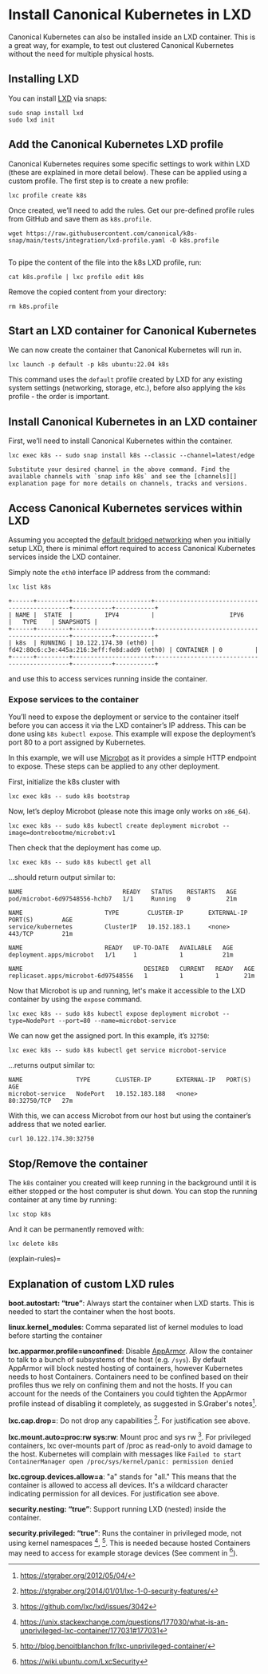 # Install Canonical Kubernetes in LXD

Canonical Kubernetes can also be installed inside an LXD container. This is a
great way, for example, to test out clustered Canonical Kubernetes without the
need for multiple physical hosts.

## Installing LXD

You can install [LXD] via snaps:

```
sudo snap install lxd
sudo lxd init
```

## Add the Canonical Kubernetes LXD profile

Canonical Kubernetes requires some specific settings to work within LXD (these
are explained in more detail below). These can be applied using a custom
profile. The first step is to create a new profile:

```
lxc profile create k8s
```

Once created, we’ll need to add the rules.
Get our pre-defined profile rules from GitHub and save them as `k8s.profile`.

<!-- markdownlint-disable -->
```
wget https://raw.githubusercontent.com/canonical/k8s-snap/main/tests/integration/lxd-profile.yaml -O k8s.profile
```
<!-- markdownlint-restore -->

```{note} For an explanation of the settings in this file, [see below](explain-rules)
```

To pipe the content of the file into the k8s LXD profile, run:

```
cat k8s.profile | lxc profile edit k8s
```

Remove the copied content from your directory:

```
rm k8s.profile
```

## Start an LXD container for Canonical Kubernetes

We can now create the container that Canonical Kubernetes will run in.

```
lxc launch -p default -p k8s ubuntu:22.04 k8s
```

This command uses the `default` profile created by LXD for any
existing system settings (networking, storage, etc.), before
also applying the `k8s` profile - the order is important.

## Install Canonical Kubernetes in an LXD container

First, we’ll need to install Canonical Kubernetes within the container.

```
lxc exec k8s -- sudo snap install k8s --classic --channel=latest/edge
```

```{note}
Substitute your desired channel in the above command. Find the
available channels with `snap info k8s` and see the [channels][]
explanation page for more details on channels, tracks and versions.  
```

## Access Canonical Kubernetes services within LXD

Assuming you accepted the [default bridged
networking][default-bridged-networking] when you initially setup LXD, there is
minimal effort required to access Canonical Kubernetes services inside the LXD
container.

Simply note the `eth0` interface IP address from the command:

<!-- markdownlint-disable -->
```
lxc list k8s
```
```
+------+---------+----------------------+----------------------------------------------+-----------+-----------+
| NAME |  STATE  |         IPV4         |                     IPV6                     |   TYPE    | SNAPSHOTS |
+------+---------+----------------------+----------------------------------------------+-----------+-----------+
| k8s  | RUNNING | 10.122.174.30 (eth0) | fd42:80c6:c3e:445a:216:3eff:fe8d:add9 (eth0) | CONTAINER | 0         |
+------+---------+----------------------+----------------------------------------------+-----------+-----------+
```

<!-- markdownlint-restore -->

and use this to access services running inside the container.

### Expose services to the container

You’ll need to expose the deployment or service to the container itself before
you can access it via the LXD container’s IP address. This can be done using
`k8s kubectl expose`. This example will expose the deployment’s port 80 to a
port assigned by Kubernetes.

In this example, we will use [Microbot] as it provides a simple HTTP endpoint
to expose. These steps can be applied to any other deployment.

First, initialize the k8s cluster with

```
lxc exec k8s -- sudo k8s bootstrap
```

Now, let’s deploy Microbot (please note this image only works on `x86_64`).

```
lxc exec k8s -- sudo k8s kubectl create deployment microbot --image=dontrebootme/microbot:v1
```

Then check that the deployment has come up.

```
lxc exec k8s -- sudo k8s kubectl get all
```

...should return output similar to:

<!-- markdownlint-disable -->
```
NAME                            READY   STATUS    RESTARTS   AGE
pod/microbot-6d97548556-hchb7   1/1     Running   0          21m

NAME                       TYPE        CLUSTER-IP       EXTERNAL-IP   PORT(S)        AGE
service/kubernetes         ClusterIP   10.152.183.1     <none>        443/TCP        21m

NAME                       READY   UP-TO-DATE   AVAILABLE   AGE
deployment.apps/microbot   1/1     1            1           21m

NAME                                  DESIRED   CURRENT   READY   AGE
replicaset.apps/microbot-6d97548556   1         1         1       21m
```
<!-- markdownlint-restore -->

Now that Microbot is up and running, let's make it accessible to the LXD
container by using the `expose` command.

<!-- markdownlint-disable -->

```
lxc exec k8s -- sudo k8s kubectl expose deployment microbot --type=NodePort --port=80 --name=microbot-service
```

<!-- markdownlint-restore -->

We can now get the assigned port. In this example, it’s `32750`:

```
lxc exec k8s -- sudo k8s kubectl get service microbot-service
```

...returns output similar to:

```
NAME               TYPE       CLUSTER-IP       EXTERNAL-IP   PORT(S)        AGE
microbot-service   NodePort   10.152.183.188   <none>        80:32750/TCP   27m
```

With this, we can access Microbot from our host but using the container’s
address that we noted earlier.

```
curl 10.122.174.30:32750
```

## Stop/Remove the container

The `k8s` container you created will keep running in the background until it is
either stopped or the host computer is shut down. You can stop the running
container at any time by running:

```
lxc stop k8s
```

And it can be permanently removed with:

```
lxc delete k8s
```

(explain-rules)=

## Explanation of custom LXD rules

**boot.autostart: “true”**: Always start the container when LXD starts. This is
needed to start the container when the host boots.

**linux.kernel_modules**: Comma separated list of kernel modules to load before
starting the container

**lxc.apparmor.profile=unconfined**: Disable [AppArmor]. Allow the container to
talk to a bunch of subsystems of the host (e.g. `/sys`). By default AppArmor
will block nested hosting of containers, however Kubernetes needs to host
Containers. Containers need to be confined based on their profiles thus we rely
on confining them and not the hosts. If you can account for the needs of the
Containers you could tighten the AppArmor profile instead of disabling it
completely, as suggested in S.Graber's notes[^1].

**lxc.cap.drop=**: Do not drop any capabilities [^2]. For justification see
above.

**lxc.mount.auto=proc:rw sys:rw**: Mount proc and sys rw [^3]. For privileged
containers, lxc over-mounts part of /proc as read-only to avoid damage to the
host. Kubernetes will complain with messages like `Failed to start
ContainerManager open /proc/sys/kernel/panic: permission denied`

**lxc.cgroup.devices.allow=a**: "a" stands for "all." This means that the
container is allowed to access all devices. It's a wildcard character
indicating permission for all devices. For justification see above.

**security.nesting: “true”**: Support running LXD (nested) inside the
container.

**security.privileged: “true”**: Runs the container in privileged mode, not
using kernel namespaces [^4], [^5]. This is needed because hosted Containers may
need to access for example storage devices (See comment in [^6]).

<!-- LINKS -->
<!-- markdownlint-disable MD034 -->
[^1]: https://stgraber.org/2012/05/04/
[^2]: https://stgraber.org/2014/01/01/lxc-1-0-security-features/
[^3]: https://github.com/lxc/lxd/issues/3042
[^4]: https://unix.stackexchange.com/questions/177030/what-is-an-unprivileged-lxc-container/177031#177031
[^5]: http://blog.benoitblanchon.fr/lxc-unprivileged-container/
[^6]: https://wiki.ubuntu.com/LxcSecurity

[LXD]: https://canonical.com/lxd
[default-bridged-networking]: https://ubuntu.com/blog/lxd-networking-lxdbr0-explained
[Microbot]: https://github.com/dontrebootme/docker-microbot
[AppArmor]: https://apparmor.net/
[channels]: ../../explanation/channels
